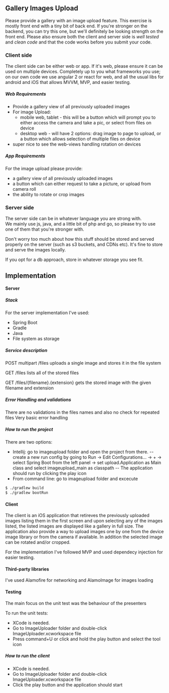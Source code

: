 ## Gallery Images Upload


Please provide a gallery with an image upload feature.
This exercise is mostly front end with a tiny bit of back end.
If you're stronger on the backend, you can try this one, but we'll definitely be looking strength on the front end.
Please also ensure both the client and server side is *well tested* and *clean code* and that the code works before you submit your code.

### Client side

The client side can be either web or app.
If it's web, please ensure it can be used on multiple devices.
Completely up to you what frameworks you use; on our own code we use angular 2 or react for web, and all the usual libs for android and iOS that allows MVVM, MVP, and easier testing.

##### Web Requirements
* Provide a gallery view of all previously uploaded images
* For image Upload:
    * mobile web, tablet - this will be a button which will prompt you to either access the camera and take a pic, or select from files on device
    * desktop web - will have 2 options: drag image to page to upload, or a button which allows selection of multiple files on device
* super nice to see the web-views handling rotation on devices

##### App Requirements
For the image upload please provide:
 * a gallery view of all previously uploaded images
 * a button which can either request to take a picture, or upload from camera roll
 * the ability to rotate or crop images


### Server side
The server side can be in whatever language you are strong with.  
We mainly use js, java, and a little bit of php and go, so please try to use one of them that you're stronger with.

Don't worry too much about how this stuff should be stored and served properly on the server (such as s3 buckets, and CDNs etc).
It's fine to store and serve the images locally.

If you opt for a db approach, store in whatever storage you see fit.


## Implementation

#### Server
##### Stack
For the server implementation I've used:
   - Spring Boot 
   - Gradle 
   - Java
   - File system as storage
##### Service description
POST multipart
/files
uploads a single image and stores it in the file system

GET
/files
lists all of the stored files

GET
/files/{filename}.{extension}
gets the stored image with the given filename and extension

##### Error Handling and validations
There are no validations in the files names and also no check for repeated files
Very basic error handling

##### How to run the project
There are two options:
   - Intellij: go to imageupload folder and open the project from there.
   -- create a new run config by going to Run -> Edit Configurations... -> + -> select Spring Boot from the left panel -> set upload.Application as Main class and select imageupload_main as classpath
   -- The application should run by clicking the play icon
   - From command line: go to imageupload folder and excecute
```sh
$ ./gradlew build
$ ./gradlew bootRun
```

#### Client
The client is an iOS application that retireves the previously uploaded images listing them in the first screen and upon selecting any of the images listed, the listed images are displayed like a gallery in full size. The application also provide a way to upload images one by one from the device image library or from the camera if available. In addition the selected image can be rotated and/or cropped.

For the implementation I've followed MVP and used dependecy injection for easier testing.

#### Third-party libraries
I've used Alamofire for networking and AlamoImage for images loading

#### Testing
The main focus on the unit test was the behaviour of the presenters

To run the unit tests:
   - XCode is needed.
   - Go to ImageUploader folder and double-click ImageUploader.xcworkspace file
   - Press command+U or click and hold the play button and select the tool icon


##### How to run the client
   - XCode is needed.
   - Go to ImageUploader folder and double-click ImageUploader.xcworkspace file
   - Click the play button and the application should start
  
  
